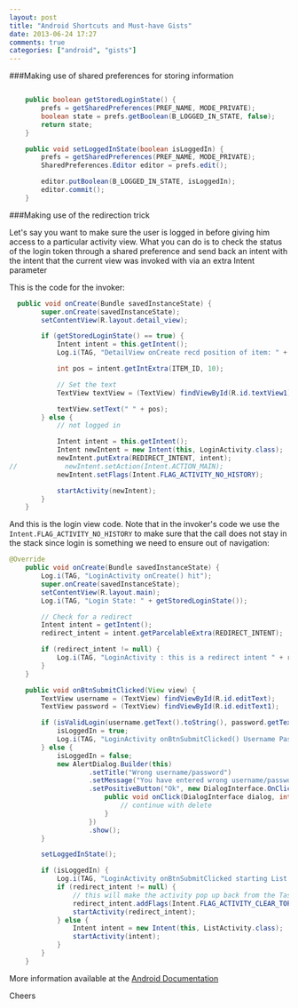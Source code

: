 ```yaml
---
layout: post
title: "Android Shortcuts and Must-have Gists"
date: 2013-06-24 17:27
comments: true
categories: ["android", "gists"]
---
```


###Making use of shared preferences for storing information
```java

    public boolean getStoredLoginState() {
        prefs = getSharedPreferences(PREF_NAME, MODE_PRIVATE);
        boolean state = prefs.getBoolean(B_LOGGED_IN_STATE, false);
        return state;
    }

    public void setLoggedInState(boolean isLoggedIn) {
        prefs = getSharedPreferences(PREF_NAME, MODE_PRIVATE);
        SharedPreferences.Editor editor = prefs.edit();

        editor.putBoolean(B_LOGGED_IN_STATE, isLoggedIn);
        editor.commit();
    }
```

###Making use of the redirection trick

Let's say you want to make sure the user is logged in before giving him access to a particular activity view. What you can do is to check the status of the login token through a shared preference and send back an intent with the intent that the current view was invoked with via an extra Intent parameter

This is the code for the invoker:

```java
  public void onCreate(Bundle savedInstanceState) {
        super.onCreate(savedInstanceState);
        setContentView(R.layout.detail_view);

        if (getStoredLoginState() == true) {
            Intent intent = this.getIntent();
            Log.i(TAG, "DetailView onCreate recd position of item: " + intent.getIntExtra(ITEM_ID, 10));

            int pos = intent.getIntExtra(ITEM_ID, 10);

            // Set the text
            TextView textView = (TextView) findViewById(R.id.textView1);

            textView.setText(" " + pos);
        } else {
            // not logged in

            Intent intent = this.getIntent();
            Intent newIntent = new Intent(this, LoginActivity.class);
            newIntent.putExtra(REDIRECT_INTENT, intent);
//            newIntent.setAction(Intent.ACTION_MAIN);
            newIntent.setFlags(Intent.FLAG_ACTIVITY_NO_HISTORY);

            startActivity(newIntent);
        }
    }
```

And this is the login view code. Note that in the invoker's code we use the `Intent.FLAG_ACTIVITY_NO_HISTORY` to make sure that the call does not stay in the stack since login is something we need to ensure out of navigation:

```java
@Override
    public void onCreate(Bundle savedInstanceState) {
        Log.i(TAG, "LoginActivity onCreate() hit");
        super.onCreate(savedInstanceState);
        setContentView(R.layout.main);
        Log.i(TAG, "Login State: " + getStoredLoginState());

        // Check for a redirect
        Intent intent = getIntent();
        redirect_intent = intent.getParcelableExtra(REDIRECT_INTENT);

        if (redirect_intent != null) {
            Log.i(TAG, "LoginActivity : this is a redirect intent " + redirect_intent);
        }
    }

    public void onBtnSubmitClicked(View view) {
        TextView username = (TextView) findViewById(R.id.editText);
        TextView password = (TextView) findViewById(R.id.editText1);

        if (isValidLogin(username.getText().toString(), password.getText().toString())) {
            isLoggedIn = true;
            Log.i(TAG, "LoginActivity onBtnSubmitClicked() Username Password match");
        } else {
            isLoggedIn = false;
            new AlertDialog.Builder(this)
                    .setTitle("Wrong username/password")
                    .setMessage("You have entered wrong username/password")
                    .setPositiveButton("Ok", new DialogInterface.OnClickListener() {
                        public void onClick(DialogInterface dialog, int which) {
                            // continue with delete
                        }
                    })
                    .show();
        }

        setLoggedInState();

        if (isLoggedIn) {
            Log.i(TAG, "LoginActivity onBtnSubmitClicked starting List View Activity");
            if (redirect_intent != null) {
                // this will make the activity pop up back from the Task stack
                redirect_intent.addFlags(Intent.FLAG_ACTIVITY_CLEAR_TOP);
                startActivity(redirect_intent);
            } else {
                Intent intent = new Intent(this, ListActivity.class);
                startActivity(intent);
            }
        }
    }
```

More information available at the [Android Documentation][android]

Cheers

[android]: http://developer.android.com/guide/components/tasks-and-back-stack.html
